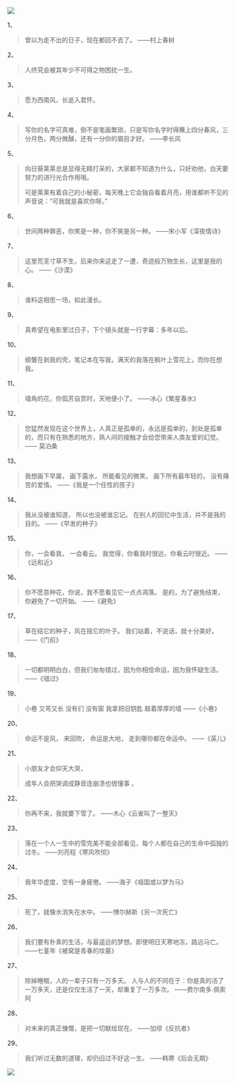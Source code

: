 ![](https://upload-images.jianshu.io/upload_images/6943526-5bf32896bfbf71f3.jpg?imageMogr2/auto-orient/strip%7CimageView2/2/w/1240)

1、

> 曾以为走不出的日子，现在都回不去了。
> ——村上春树

2、

> 人终究会被其年少不可得之物困扰一生。

3、

> 愿为西南风，长逝入君怀。

4、

> 写你的名字可真难，倒不是笔画繁琐，只是写你名字时得蘸上四分春风，三分月色，两分微醺，还有一分你的眉目才好。
> ——李长风

5、

> 向日葵莱莱总是显得无精打采的，大家都不知道为什么，只好劝他，白天要努力的进行光合作用哦。
> 
> 可是莱莱有着自己的小秘密，每天晚上它会独自看着月亮，用谁都听不见的声音说：“可我就是喜欢你呀。”


6、

> 世间两种罪恶，你笑是一种，你不笑是另一种。
> ——宋小军《深夜情诗》

7、

> 这里荒芜寸草不生，后来你来这走了一遭，奇迹般万物生长，这里是我的心。
> ——《沙漠》

8、

> 谁料这相思一场，如此漫长。

9、

> 真希望在电影里过日子，下个镜头就是一行字幕：多年以后。

10、

> 螃蟹在剥我的壳，笔记本在写我，满天的我落在枫叶上雪花上，而你在想我。

11、

> 墙角的花，你孤芳自赏时，天地便小了。
> ——冰心《繁星春水》

12、

> 您猛然发现在这个世界上，人真正是孤单的，永远是孤单的，到处是孤单的，而只有在熟悉的地方，熟人间的接触才会给您带来人类友爱的幻觉。
> —— 莫泊桑 


13、

> 我想画下早晨，
> 画下露水，
> 所能看见的微笑。
> 画下所有最年轻的，
> 没有痛苦的爱情。
> ——《我是一个任性的孩子》

14、

> 我从没被谁知道，
> 所以也没被谁忘记。
> 在别人的回忆中生活，并不是我的目的。
> ——《早发的种子》

15、

> 你，一会看我，
> 一会看云。
> 我觉得，你看我时很远，你看云时很近。
> ——《远和近》

16、

> 你不愿意种花，你说，我不愿看见它一点点凋落。
> 是的，为了避免结束，你避免了一切开始。
> ——《避免》


17、

> 草在结它的种子，风在摇它的叶子。
> 我们站着，不说话，就十分美好。
> ——《门前》

18、

> 一切都明明白白，但我们匆匆错过，因为你相信命运，因为我怀疑生活。
> ——《错过》

19、

> 小巷
> 又弯又长
> 没有们
> 没有窗
> 我拿把旧钥匙
> 敲着厚厚的墙
> ——《小巷》

20、

> 命运不是风，
> 来回吹，
> 命运是大地，
> 走到哪你都在命运中。
> ——《英儿》

21、

> 小朋友才会仰天大哭，
> 
> 成年人会把哭调成静音连崩溃也很懂事 。


22、

> 你再不来，我就要下雪了。
> ——木心《云雀叫了一整天》

23、

> 落在一个人一生中的雪完美不能全部看见，每个人都在自己的生命中孤独的过冬。
> ——刘亮程《寒风吹彻》

24、

> 我年华虚度，空有一身疲倦。
> ——海子《祖国或以梦为马》


25、

> 死了，就像水消失在水中。
> ——博尔赫斯《另一次死亡》

26、

> 我们要有朴素的生活，与最遥远的梦想。即使明日天寒地冻，路远马亡。
> ——七堇年《被窝是青春的坟墓》

27、

> 除掉睡眠，人的一辈子只有一万多天。 人与人的不同在于：你是真的活了一万多天，还是仅仅生活了一天，却重复了一万多次。
> ——费尔南多.佩索阿

28、

> 对未来的真正慷慨，是把一切献给现在。
> ——加缪《反抗者》



29、
> 我们听过无数的道理，却仍旧过不好这一生。
> ——韩寒《后会无期》

![](https://upload-images.jianshu.io/upload_images/6943526-a9e93eb496952c6c.gif?imageMogr2/auto-orient/strip)
